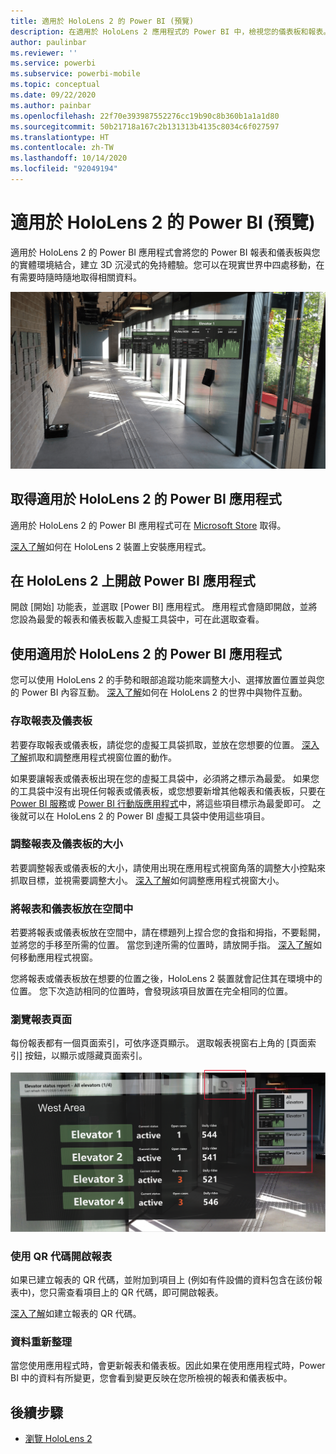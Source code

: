 ```yaml
---
title: 適用於 HoloLens 2 的 Power BI (預覽)
description: 在適用於 HoloLens 2 應用程式的 Power BI 中，檢視您的儀表板和報表。
author: paulinbar
ms.reviewer: ''
ms.service: powerbi
ms.subservice: powerbi-mobile
ms.topic: conceptual
ms.date: 09/22/2020
ms.author: painbar
ms.openlocfilehash: 22f70e393987552276cc19b90c8b360b1a1a1d80
ms.sourcegitcommit: 50b21718a167c2b131313b4135c8034c6f027597
ms.translationtype: HT
ms.contentlocale: zh-TW
ms.lasthandoff: 10/14/2020
ms.locfileid: "92049194"
---
```

# <a name="power-bi-for-hololens-2-preview"></a>適用於 HoloLens 2 的 Power BI (預覽)
適用於 HoloLens 2 的 Power BI 應用程式會將您的 Power BI 報表和儀表板與您的實體環境結合，建立 3D 沉浸式的免持體驗。您可以在現實世界中四處移動，在有需要時隨時隨地取得相關資料。

![HoloLens 2 中顯示浮動 Power BI 報表的影像。](media/mobile-hololens2-app/power-bi-hololens2-floating-reports.png)

## <a name="get-the-power-bi-app-for-hololens-2"></a>取得適用於 HoloLens 2 的 Power BI 應用程式 

適用於 HoloLens 2 的 Power BI 應用程式可在 [Microsoft Store](https://go.microsoft.com/fwlink/?linkid=526478) 取得。

[深入了解](/hololens/holographic-store-apps)如何在 HoloLens 2 裝置上安裝應用程式。

## <a name="open-the-power-bi-app-on-your-hololens-2"></a>在 HoloLens 2 上開啟 Power BI 應用程式

開啟 [開始] 功能表，並選取 [Power BI] 應用程式。 應用程式會隨即開啟，並將您設為最愛的報表和儀表板載入虛擬工具袋中，可在此選取查看。

## <a name="using-the-power-bi-app-for-hololens-2"></a>使用適用於 HoloLens 2 的 Power BI 應用程式

您可以使用 HoloLens 2 的手勢和眼部追蹤功能來調整大小、選擇放置位置並與您的 Power BI 內容互動。 [深入了解](/hololens/hololens2-basic-usage)如何在 HoloLens 2 的世界中與物件互動。

### <a name="access-reports-and-dashboards"></a>存取報表及儀表板

若要存取報表或儀表板，請從您的虛擬工具袋抓取，並放在您想要的位置。 [深入了解](/hololens/hololens2-basic-usage#moving-holograms)抓取和調整應用程式視窗位置的動作。

如果要讓報表或儀表板出現在您的虛擬工具袋中，必須將之標示為最愛。 如果您的工具袋中沒有出現任何報表或儀表板，或您想要新增其他報表和儀表板，只要在 [Power BI 服務](../end-user-favorite.md)或 [Power BI 行動版應用程式](mobile-apps-favorites.md)中，將這些項目標示為最愛即可。 之後就可以在 HoloLens 2 的 Power BI 虛擬工具袋中使用這些項目。

### <a name="resize-reports-and-dashboards"></a>調整報表及儀表板的大小

若要調整報表或儀表板的大小，請使用出現在應用程式視窗角落的調整大小控點來抓取目標，並視需要調整大小。 [深入了解](/hololens/hololens2-basic-usage#resizing-holograms)如何調整應用程式視窗大小。

### <a name="position-reports-and-dashboards-in-space"></a>將報表和儀表板放在空間中

若要將報表或儀表板放在空間中，請在標題列上捏合您的食指和拇指，不要鬆開，並將您的手移至所需的位置。 當您到達所需的位置時，請放開手指。 [深入了解](/hololens/hololens2-basic-usage#moving-holograms)如何移動應用程式視窗。

您將報表或儀表板放在想要的位置之後，HoloLens 2 裝置就會記住其在環境中的位置。 您下次造訪相同的位置時，會發現該項目放置在完全相同的位置。

### <a name="browse-report-pages"></a>瀏覽報表頁面

每份報表都有一個頁面索引，可依序逐頁顯示。 選取報表視窗右上角的 [頁面索引] 按鈕，以顯示或隱藏頁面索引。

![在適用於 HoloLens 2 的 Power BI 中顯示報表頁面索引的影像](media/mobile-hololens2-app/power-bi-hololens2-browse-report-pages.png)

### <a name="open-reports-with-qr-codes"></a>使用 QR 代碼開啟報表

如果已建立報表的 QR 代碼，並附加到項目上 (例如有件設備的資料包含在該份報表中)，您只需查看項目上的 QR 代碼，即可開啟報表。

[深入了解](../../create-reports/service-create-qr-code-for-report.md)如建立報表的 QR 代碼。

### <a name="data-refresh"></a>資料重新整理

當您使用應用程式時，會更新報表和儀表板。因此如果在使用應用程式時，Power BI 中的資料有所變更，您會看到變更反映在您所檢視的報表和儀表板中。

## <a name="next-steps"></a>後續步驟

* [瀏覽 HoloLens 2](/hololens/hololens2-basic-usage)